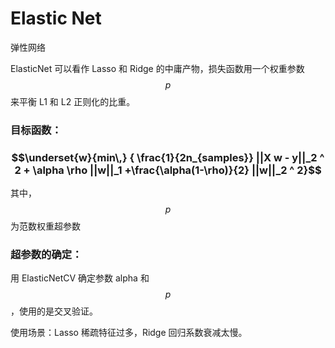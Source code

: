 # Elastic Net

弹性网络

ElasticNet 可以看作 Lasso 和 Ridge 的中庸产物，损失函数用一个权重参数 $$p$$ 来平衡 L1 和 L2 正则化的比重。

### 

### 目标函数：

### $$\underset{w}{min\,} { \frac{1}{2n_{samples}} ||X w - y||_2 ^ 2 + \alpha \rho ||w||_1 +\frac{\alpha(1-\rho)}{2} ||w||_2 ^ 2}$$

其中，$$p$$ 为范数权重超参数



### 超参数的确定：

用 ElasticNetCV 确定参数 alpha 和 $$p$$，使用的是交叉验证。

使用场景：Lasso 稀疏特征过多，Ridge 回归系数衰减太慢。







